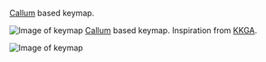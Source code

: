 [Callum](https://github.com/qmk/qmk_firmware/tree/user-keymaps-still-present/users/callum) based keymap.

![Image of keymap](https://github.com/user-attachments/assets/7d434f21-ca7a-4798-886a-f38560a31ceb)
[Callum](https://github.com/qmk/qmk_firmware/tree/user-keymaps-still-present/users/callum) based keymap.
Inspiration from [KKGA](https://keymapdb.com/keymaps/kkga/).

![Image of keymap](https://github.com/user-attachments/assets/7d434f21-ca7a-4798-886a-f38560a31ceb)
